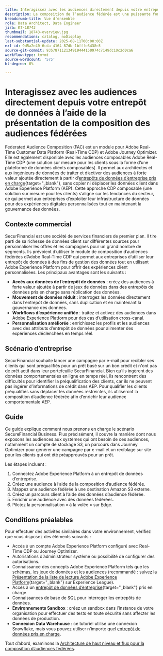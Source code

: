 ```yaml
---
title: Interagissez avec les audiences directement depuis votre entrepôt de données à l’aide de la présentation de la composition des audiences fédérées
description: La composition de l’audience fédérée est une puissante fonctionnalité qui permet aux architectes et aux ingénieurs de données de traiter et d’activer des audiences à forte valeur ajoutée directement à partir des entrepôts de données pris en charge.
breadcrumb-title: Vue d’ensemble
role: Data Architect, Data Engineer
jira: KT-18743
thumbnail: 18743-overview.jpg
recommendations: catalog, noDisplay
last-substantial-update: 2025-08-11T00:00:00Z
exl-id: 9d5a2e40-6cda-4164-87db-1bfffe3438e3
source-git-commit: 93b787112134919444150974c7149dc10c2d0ca6
workflow-type: tm+mt
source-wordcount: '575'
ht-degree: 0%

---
```


# Interagissez avec les audiences directement depuis votre entrepôt de données à l’aide de la présentation de la composition des audiences fédérées

Federated Audience Composition (FAC) est un module pour Adobe Real-Time Customer Data Platform (Real-Time CDP) et Adobe Journey Optimizer. Elle est également disponible avec les audiences composables Adobe Real-Time CDP (une solution sur mesure pour les clients sous la forme d’une plateforme de données clients composables). Il permet aux architectes et aux ingénieurs de données de traiter et d’activer des audiences à forte valeur ajoutée directement à partir d’[entrepôts de données d’entreprise pris en charge](https://experienceleague.adobe.com/en/docs/federated-audience-composition/using/start/access-prerequisites){target="_blank"}, sans copier ni déplacer les données client dans Adobe Experience Platform (AEP). Cette approche CDP composable (une solution sur mesure pour les clients) s’aligne sur les tendances du secteur, ce qui permet aux entreprises d’exploiter leur infrastructure de données pour des expériences digitales personnalisées tout en maintenant la gouvernance des données.

## Contexte commercial

SecurFinancial est une société de services financiers de premier plan. Il tire parti de sa richesse de données client sur différentes sources pour personnaliser les offres et les campagnes pour un grand nombre de segments. Ils prévoient d’utiliser le module de composition d’audiences fédérées d’Adobe Real-Time CDP qui permet aux entreprises d’utiliser leur entrepôt de données à des fins de gestion des données tout en utilisant Adobe Experience Platform pour offrir des expériences client personnalisées. Les principaux avantages sont les suivants :

- **Accès aux données de l’entrepôt de données** : créez des audiences à forte valeur ajoutée à partir de jeux de données dans des entrepôts de données pris en charge sans réplication des données.
- **Mouvement de données réduit** : interrogez les données directement dans l’entrepôt de données, sans duplication et en maintenant la gouvernance des données.
- **Workflows d’expérience unifiée** : traitez et activez des audiences dans Adobe Experience Platform pour des cas d’utilisation cross-canal.
- **Personnalisation améliorée** : enrichissez les profils et les audiences avec des attributs d’entrepôt de données pour alimenter des expériences déclenchées en temps réel.

## Scénario d’entreprise

SecurFinancial souhaite lancer une campagne par e-mail pour recibler ses clients qui sont préqualifiés pour un prêt basé sur un bon crédit et n&#39;ont pas de prêt actif dans leur portefeuille SecurFinancial. Bien qu’ils ingèrent des données comportementales en ligne en temps réel, ils rencontrent des difficultés pour identifier la préqualification des clients, car ils ne peuvent pas ingérer d’informations de crédit dans AEP. Pour qualifier les clients préqualifiés sans déplacer les données restreintes, ils utiliseront la composition d’audience fédérée afin d’enrichir leur audience comportementale AEP.

## Guide

Ce guide explique comment nous prenons en charge le scénario SecureFinancial Business. Plus précisément, il couvre la manière dont nous exposons les audiences aux systèmes qui ont besoin de ces audiences, notamment un compte de stockage S3, un parcours dans Journey Optimizer pour générer une campagne par e-mail et un reciblage sur site pour les clients qui ont été préapprouvés pour un prêt.

Les étapes incluent :

1. Connectez Adobe Experience Platform à un entrepôt de données d’entreprise.
2. Créez une audience à l’aide de la composition d’audience fédérée.
3. Mappez une audience fédérée à une destination Amazon S3 externe.
4. Créez un parcours client à l’aide des données d’audience fédérée.
5. Enrichir une audience avec des données fédérées.
6. Pilotez la personnalisation « à la volée » sur Edge.

## Conditions préalables

Pour effectuer des activités similaires dans votre environnement, vérifiez que vous disposez des éléments suivants :

- Accès à un compte Adobe Experience Platform configuré avec Real-Time CDP ou Journey Optimizer.
- Autorisations d’administrateur système ou possibilité de configurer des autorisations.
- Connaissance des concepts Adobe Experience Platform tels que les schémas, les jeux de données et les audiences (recommandé : suivez la [Présentation de la liste de lecture Adobe Experience Platform](https://experienceleague.adobe.com/en/playlists/experience-platform-introduction?lang=en){target="_blank"} sur Experience League).
- Accès à un [entrepôt de données d’entreprise](https://experienceleague.adobe.com/en/docs/federated-audience-composition/using/start/access-prerequisites){target="_blank"} pris en charge.
- Connaissances de base de SQL pour interroger les entrepôts de données.
- **Environnements Sandbox** : créez un sandbox dans l’instance de votre organisation pour effectuer des tests en toute sécurité sans affecter les données de production.
- **Connexion Data Warehouse** : ce tutoriel utilise une connexion Snowflake, mais vous pouvez utiliser n’importe quel [entrepôt de données pris en charge](https://experienceleague.adobe.com/en/docs/federated-audience-composition/using/start/access-prerequisites).

Tout d’abord, examinons la [Architecture de haut niveau et flux pour la composition d’audiences fédérées](fac-architecture-and-flow.md).
